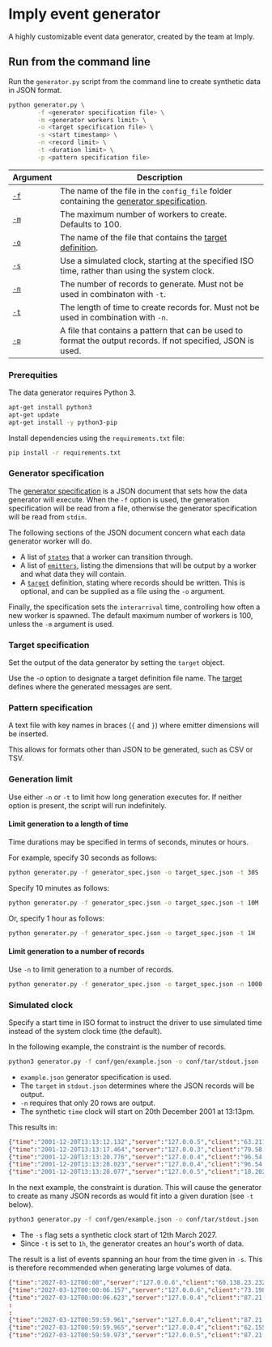 # Imply event generator

A highly customizable event data generator, created by the team at Imply.

## Run from the command line

Run the `generator.py` script from the command line to create synthetic data in JSON format.

```bash
python generator.py \
        -f <generator specification file> \
        -m <generator workers limit> \
        -o <target specification file> \
        -s <start timestamp> \
        -n <record limit> \
        -t <duration limit> \
        -p <pattern specification file>
```

| Argument | Description |
|---|---|
| [`-f`](#generator-specification) | The name of the file in the `config_file` folder containing the [generator specification](#generator-specification).|
| [`-m`](#generator-specification) | The maximum number of workers to create. Defaults to 100. |
| [`-o`](#target-specification) | The name of the file that contains the [target definition](#target.md). |
| [`-s`](#simulated-clock) | Use a simulated clock, starting at the specified ISO time, rather than using the system clock. |
| [`-n`](#generation-limit) | The number of records to generate. Must not be used in combinaton with `-t`. |
| [`-t`](#generation-limit) | The length of time to create records for. Must not be used in combination with `-n`. |
| [`-p`](#pattern-specification) | A file that contains a pattern that can be used to format the output records. If not specified, JSON is used. |

### Prerequities

The data generator requires Python 3.

```bash
apt-get install python3
apt-get update
apt-get install -y python3-pip
```

Install dependencies using the `requirements.txt` file:

```bash
pip install -r requirements.txt
```

### Generator specification

The [generator specification](docs/genspec.md) is a JSON document that sets how the data generator will execute. When the `-f` option is used, the generation specification will be read from a file, otherwise the generator specification will be read from `stdin`.

The following sections of the JSON document concern what each data generator worker will do.

* A list of [`states`](docs/genspec-states.md) that a worker can transition through.
* A list of [`emitters`](docs/genspec-emitters.md), listing the dimensions that will be output by a worker and what data they will contain.
* A [`target`]('docs/tarspec.md) definition, stating where records should be written. This is optional, and can be supplied as a file using the `-o` argument.

Finally, the specification sets the `interarrival` time, controlling how often a new worker is spawned. The default maximum number of workers is 100, unless the `-m` argument is used.

### Target specification

Set the output of the data generator by setting the `target` object.

Use the _-o_ option to designate a target definition file name. The [target](docs/target.md) defines where the generated messages are sent.

### Pattern specification

A text file with key names in braces (`{` and `}`) where emitter dimensions will be inserted.

This allows for formats other than JSON to be generated, such as CSV or TSV.

### Generation limit

Use either `-n` or `-t` to limit how long generation executes for. If neither option is present, the script will run indefinitely.

#### Limit generation to a length of time

Time durations may be specified in terms of seconds, minutes or hours.

For example, specify 30 seconds as follows:

```bash
python generator.py -f generator_spec.json -o target_spec.json -t 30S
```

Specify 10 minutes as follows:

```bash
python generator.py -f generator_spec.json -o target_spec.json -t 10M
```

Or, specify 1 hour as follows:

```bash
python generator.py -f generator_spec.json -o target_spec.json -t 1H
```

#### Limit generation to a number of records

Use `-n` to limit generation to a number of records.

```bash
python generator.py -f generator_spec.json -o target_spec.json -n 1000
```

### Simulated clock

Specify a start time in ISO format to instruct the driver to use simulated time instead of the system clock time (the default).

In the following example, the constraint is the number of records.

```bash
python3 generator.py -f conf/gen/example.json -o conf/tar/stdout.json -n 20 -s "2001-12-20T13:13"
```

* `example.json` generator specification is used.
* The `target` in `stdout.json` determines where the JSON records will be output.
* `-n` requires that only 20 rows are output.
* The synthetic `time` clock will start on 20th December 2001 at 13:13pm.

This results in:

```json
{"time":"2001-12-20T13:13:12.132","server":"127.0.0.5","client":"63.211.68.115","endpoint":"GET /api/users/73/contributions","response_time_ms":326}
{"time":"2001-12-20T13:13:17.464","server":"127.0.0.3","client":"79.58.216.203","endpoint":"GET /api/search?q=quantum-mechanics","response_time_ms":262}
{"time":"2001-12-20T13:13:20.776","server":"127.0.0.4","client":"96.54.85.35","endpoint":"GET /api/categories","response_time_ms":75}
{"time":"2001-12-20T13:13:28.023","server":"127.0.0.4","client":"96.54.85.35","endpoint":"GET /api/articles/56/contributors","response_time_ms":41}
{"time":"2001-12-20T13:13:28.077","server":"127.0.0.5","client":"18.202.244.47","endpoint":"POST /api/feedback","response_time_ms":179194}
```

In the next example, the constraint is duration. This will cause the generator to create as many JSON records as would fit into a given duration (see `-t` below).

```bash
python3 generator.py -f conf/gen/example.json -o conf/tar/stdout.json -t 1h -s "2027-03-12"
```

* The `-s` flag sets a synthetic clock start of 12th March 2027.
* Since `-t` is set to `1h`, the generator creates an hour's worth of data.

The result is a list of events spanning an hour from the time given in `-s`. This is therefore recommended when generating large volumes of data.

```json
{"time":"2027-03-12T00:00","server":"127.0.0.6","client":"60.138.23.232","endpoint":"GET /api/articles/102/history","response_time_ms":405}
{"time":"2027-03-12T00:00:06.157","server":"127.0.0.6","client":"73.198.96.12","endpoint":"GET /api/articles","response_time_ms":210}
{"time":"2027-03-12T00:00:06.623","server":"127.0.0.4","client":"87.21.26.43","endpoint":"GET /api/articles/42","response_time_ms":445}
:
:
{"time":"2027-03-12T00:59:59.961","server":"127.0.0.4","client":"87.21.26.43","endpoint":"GET /api/users/73/contributions","response_time_ms":489}
{"time":"2027-03-12T00:59:59.965","server":"127.0.0.4","client":"62.155.215.104","endpoint":"POST /api/users/login","response_time_ms":97521}
{"time":"2027-03-12T00:59:59.973","server":"127.0.0.5","client":"87.21.26.43","endpoint":"GET /api/articles/56/contributors","response_time_ms":118}
```
